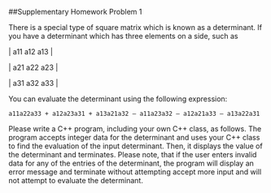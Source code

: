 ##Supplementary Homework Problem 1

There is a special type of square matrix which is known as a determinant.  If you have a determinant which has three elements on a side, such as

| a11   a12   a13 |

| a21   a22   a23 |

| a31   a32   a33 |

You can evaluate the determinant using the following expression:  
```
a11a22a33 + a12a23a31 + a13a21a32 – a11a23a32 – a12a21a33 – a13a22a31
```

Please write a C++ program, including your own C++ class, as follows.  The program accepts integer data for the determinant and uses your C++ class to find the evaluation of the input determinant.  Then, it displays the value of the determinant and terminates.  Please note, that if the user enters invalid data for any of the entries of the determinant, the program will display an error message and terminate without attempting accept more input and will not attempt to evaluate the determinant.